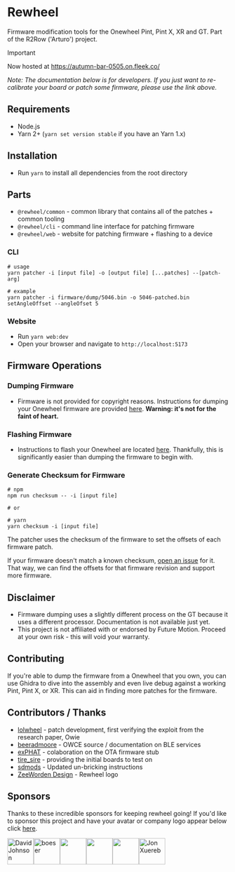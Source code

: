 # Rewheel

Firmware modification tools for the Onewheel Pint, Pint X, XR and GT. Part of the R2Row ('Arturo') project.

> [!IMPORTANT]  
> Now hosted at https://autumn-bar-0505.on.fleek.co/

_Note: The documentation below is for developers. If you just want to re-calibrate your board or patch some firmware, please use the link above._

## Requirements

- Node.js
- Yarn 2+ (`yarn set version stable` if you have an Yarn 1.x) 

## Installation

- Run `yarn` to install all dependencies from the root directory

## Parts

- `@rewheel/common` - common library that contains all of the patches + common tooling
- `@rewheel/cli` - command line interface for patching firmware
- `@rewheel/web` - website for patching firmware + flashing to a device

### CLI

```
# usage
yarn patcher -i [input file] -o [output file] [...patches] --[patch-arg]

# example
yarn patcher -i firmware/dump/5046.bin -o 5046-patched.bin setAngleOffset --angleOfset 5
```

### Website

- Run `yarn web:dev`
- Open your browser and navigate to `http://localhost:5173`

## Firmware Operations

### Dumping Firmware

- Firmware is not provided for copyright reasons. Instructions for dumping your Onewheel firmware are provided [here](docs/DumpFirmware.md). **Warning: it's not for the faint of heart.**

### Flashing Firmware

- Instructions to flash your Onewheel are located [here](docs/FlashFirmware.md). Thankfully, this is significantly easier than dumping the firmware to begin with.

### Generate Checksum for Firmware

```
# npm
npm run checksum -- -i [input file]

# or

# yarn
yarn checksum -i [input file]
```

The patcher uses the checksum of the firmware to set the offsets of each firmware patch.

If your firmware doesn't match a known checksum, [open an issue](https://github.com/outlandnish/rewheel/issues/new?assignees=&labels=new-firmware-revision&template=support-new-firmware-revision.md&title=Add+support+for+firmware+%3Crevision%3E) for it. That way, we can find the offsets for that firmware revision and support more firmware.

## Disclaimer

- Firmware dumping uses a slightly different process on the GT because it uses a different processor. Documentation is not available just yet.
- This project is not affiliated with or endorsed by Future Motion. Proceed at your own risk - this will void your warranty.

## Contributing

If you're able to dump the firmware from a Onewheel that you own, you can use Ghidra to dive into the assembly and even live debug against a working Pint, Pint X, or XR. This can aid in finding more patches for the firmware.

## Contributors / Thanks

- [lolwheel](https://github.com/lolwheel) - patch development, first verifying the exploit from the research paper, Owie
- [beeradmoore](https://github.com/beeradmoore) - OWCE source / documentation on BLE services
- [exPHAT](https://github.com/exPhat) - colaboration on the OTA firmware stub
- [tire_sire](https://tiresire.com) - providing the initial boards to test on
- [sdmods](https://github.com/sdmods) - Updated un-bricking instructions
- [ZeeWorden Design](https://www.zeewordendesign.com/) - Rewheel logo

## Sponsors

Thanks to these incredible sponsors for keeping rewheel going! If you'd like to sponsor this project and have your avatar or company logo appear below click [here](https://github.com/sponsors/outlandnish).

<!-- sponsors --><a href="https://github.com/daaavid"><img src="https://github.com/daaavid.png" width="60px" alt="David Johnson" /></a><a href="https://github.com/cocobailey"><img src="https://github.com/cocobailey.png" width="60px" alt="boeser" /></a><a href="https://github.com/eviston47"><img src="https://github.com/eviston47.png" width="60px" alt="" /></a><a href="https://github.com/ekarios"><img src="https://github.com/ekarios.png" width="60px" alt="" /></a><a href="https://github.com/HUKF1N"><img src="https://github.com/HUKF1N.png" width="60px" alt="" /></a><a href="https://github.com/yourjelly"><img src="https://github.com/yourjelly.png" width="60px" alt="Jon Xuereb" /></a><!-- sponsors -->

